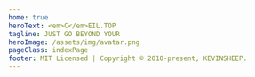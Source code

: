 ```yaml
---
home: true
heroText: <em>C</em>EIL.TOP
tagline: JUST GO BEYOND YOUR
heroImage: /assets/img/avatar.png
pageClass: indexPage
footer: MIT Licensed | Copyright © 2010-present, KEVINSHEEP.
---
```


<template>
    <ol>
        <li v-for="(item, index) in list" :key="index" @click="go(item)">
            <span class="dir">{{ nav[item.dir] }} /</span>
            <span class="tit">{{ item.title }}</span>
            <span class="date">{{ item.frontmatter.updateTime }}</span>
            <!-- <div class="intro" v-if="item.excerpt" v-html="item.excerpt"></div> -->
        </li>
    </ol>
</template>

<script>
export default {
    computed: {
        list () {
            //console.log("this.$site==", this.$site)
            let res = this.$site.pages
                .filter(item => item.regularPath.indexOf(".html") !== -1)
                .sort((a, b) => {
                    const av = a.frontmatter.updateTime ? new Date(a.frontmatter.updateTime).valueOf() : 0
                    const bv = b.frontmatter.updateTime ? new Date(b.frontmatter.updateTime).valueOf() : 0
                    return bv - av //模糊比较，倒序排列，假定都是预期的格式
                })
                .filter((item, index) => index < 12)
                .map(item => {
                        item.dir = '/' + item.path.split('/')[1] + '/'
                        return item
                    })
            //console.log("res==", res)
            return res
        },

        nav () {
            const n = this.$site.themeConfig.sidebar
            let res = {}
            for(let key in n) {
                res[key] = n[key][0].title
            }
            //console.log("res==", res)
            return res
        }
    },
    methods: {
        go(item) {
            location.href = item.path
        }
    }
}
</script>